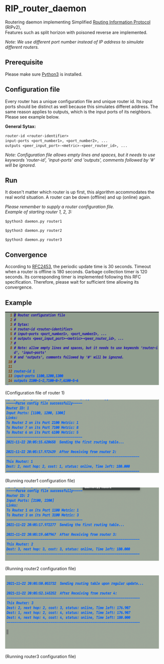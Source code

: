 # RIP_router_daemon
Routering daemon implementing Simplified [Routing Information Protocol](https://datatracker.ietf.org/doc/html/rfc2453) (RIPv2), </br>Features such as split horizon with poisoned reverse are implemented.

*Note: We use different port number instead of IP address to simulate different routers.*


## Prerequisite
Please make sure [Python3](https://www.python.org/downloads/) is installed.


## Configuration file
Every router has a unique configuration file and unique router id.
Its input ports should be distinct as well because this simulates differet address. The same reason applies to outputs, which is the input ports of its neighbors. Please see example below.

**General Sytax:**
```
router-id <router-identifier>
input-ports <port_number1>, <port_number2>, ...
outputs <peer_input_port>-<metric>-<peer_router_id>, ...
```

*Note: Configuration file allows empty lines and spaces, but it needs to use keywords 'router-id', 'input-ports' and 'outputs', comments followed by '#' will be ignored.*



## Run
It doesn't matter which router is up first, this algorithm accommodates the real world situation. A router can be down (offline) and up (online) again.<br>

*Please remember to supply a router configuration file.*</br>
*Example of starting router 1, 2, 3:*
```
$python3 daemon.py router1
```
```
$python3 daemon.py router2
```
```
$python3 daemon.py router3
```


## Convergence
According to [RFC2453](https://datatracker.ietf.org/doc/html/rfc2453), the periodic update time is 30 seconds. Timeout when a router is offline is 180 seconds. Garbage collection timer is 120 seconds. Its corresponding timer is implemented following this RFC specification. Therefore, please wait for sufficient time allowing its convergence.

## Example
<img src="./example_img/router1_conf.png" height=240 width=600>

(Configuration file of router 1)

<img src="./example_img/router1.png" height=240 width=600>

(Running router1 configuration file)

<img src="./example_img/router2.png" height=240 width=600>

(Running router2 configuration file)

<img src="./example_img/router3.png" height=240 width=600>

(Running router3 configuration file)
